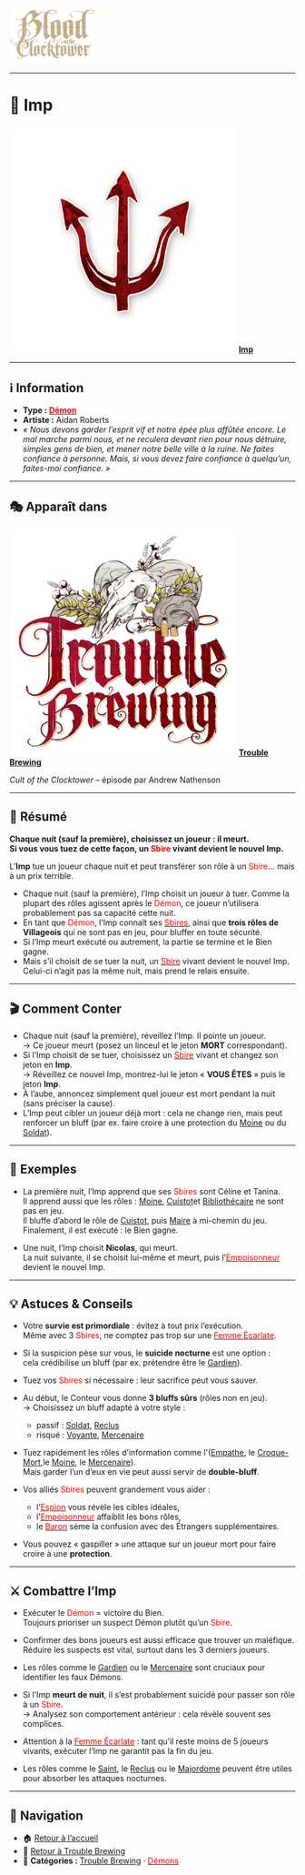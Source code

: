   <p align="left">
  <a href="/botc-fr-bambi/">
    <img src="../images/logo.png" alt="Accueil BotC FR" width="150">
  </a>
</p>

---

# 👹 Imp  

[<img src="../images/Icon_imp.png" alt="Imp" width="400">](imp.md) [**Imp**](../tb_roles/imp.md)

---

## ℹ️ Information  

- **Type :** [<span style="color:red">**Démon**</span>](../demons.md)  
- **Artiste :** Aidan Roberts  
- *« Nous devons garder l’esprit vif et notre épée plus affûtée encore. Le mal marche parmi nous, et ne reculera devant rien pour nous détruire, simples gens de bien, et mener notre belle ville à la ruine. Ne faites confiance à personne. Mais, si vous devez faire confiance à quelqu’un, faites-moi confiance. »*  

---

## 🎭 Apparaît dans  

[<img src="../images/Logo_trouble_brewing.png" alt="Trouble Brewing" width="400">](../trouble_brewing.md) [**Trouble Brewing**](../trouble_brewing.md)  

*Cult of the Clocktower* – épisode par Andrew Nathenson  

---

## 📖 Résumé  

**Chaque nuit (sauf la première), choisissez un joueur : il meurt.  
Si vous vous tuez de cette façon, un <span style="color:red">Sbire</span> vivant devient le nouvel Imp.**  

L’**Imp** tue un joueur chaque nuit et peut transférer son rôle à un <span style="color:red">Sbire</span>… mais à un prix terrible.  

- Chaque nuit (sauf la première), l’Imp choisit un joueur à tuer. Comme la plupart des rôles agissent après le <span style="color:red">Démon</span>, ce joueur n’utilisera probablement pas sa capacité cette nuit.  
- En tant que <span style="color:red">Démon</span>, l’Imp connaît ses [<span style="color:red">Sbires</span>](../sbires.md), ainsi que **trois rôles de Villageois** qui ne sont pas en jeu, pour bluffer en toute sécurité.  
- Si l’Imp meurt exécuté ou autrement, la partie se termine et le Bien gagne.  
- Mais s’il choisit de se tuer la nuit, un [<span style="color:red">Sbire</span>](../sbires.md) vivant devient le nouvel Imp. Celui-ci n’agit pas la même nuit, mais prend le relais ensuite.  

---

## 🎬 Comment Conter  

- Chaque nuit (sauf la première), réveillez l’Imp. Il pointe un joueur.  
  → Ce joueur meurt (posez un linceul et le jeton **MORT** correspondant).  
- Si l’Imp choisit de se tuer, choisissez un [<span style="color:red">Sbire</span>](../sbires.md) vivant et changez son jeton en **Imp**.  
  → Réveillez ce nouvel Imp, montrez-lui le jeton « **VOUS ÊTES** » puis le jeton **Imp**.  
- À l’aube, annoncez simplement quel joueur est mort pendant la nuit (sans préciser la cause).  
- L’Imp peut cibler un joueur déjà mort : cela ne change rien, mais peut renforcer un bluff (par ex. faire croire à une protection du [Moine](moine.md) ou du [Soldat](soldat.md)).  

---

## 🧾 Exemples  

- La première nuit, l’Imp apprend que ses <span style="color:red">Sbires</span> sont Céline et Tanina.  
  Il apprend aussi que les rôles :  [Moine](moine.md), [Cuistot](cuistot.md)et [Bibliothécaire](bibliothecaire.md) ne sont pas en jeu.  
  Il bluffe d’abord le rôle de [Cuistot](cuistot.md), puis [Maire](maire.md) à mi-chemin du jeu.  
  Finalement, il est exécuté : le Bien gagne.  

- Une nuit, l’Imp choisit **Nicolas**, qui meurt.  
  La nuit suivante, il se choisit lui-même et meurt, puis l’[<span style="color:red">Empoisonneur</span>](empoisonneur.md) devient le nouvel Imp.  

---

## 💡 Astuces & Conseils  

- Votre **survie est primordiale** : évitez à tout prix l’exécution.  
  Même avec 3 <span style="color:red">Sbires</span>, ne comptez pas trop sur une [<span style="color:red">Femme Écarlate</span>](femmeecarlate.md).  

- Si la suspicion pèse sur vous, le **suicide nocturne** est une option :  
  cela crédibilise un bluff (par ex. prétendre être le [Gardien](gardien.md)).  

- Tuez vos <span style="color:red">Sbires</span> si nécessaire : leur sacrifice peut vous sauver.  

- Au début, le Conteur vous donne **3 bluffs sûrs** (rôles non en jeu).  
  → Choisissez un bluff adapté à votre style :  
  - passif : [Soldat](soldat.md), [Reclus](reclus.md)  
  - risqué : [Voyante](voyante.md), [Mercenaire](mercenaire.md)  

- Tuez rapidement les rôles d’information comme l'([Empathe](empathe.md), le [Croque-Mort](croquemort.md),le [Moine](moine.md), le [Mercenaire](mercenaire.md)).  
  Mais garder l’un d’eux en vie peut aussi servir de **double-bluff**.  

- Vos alliés <span style="color:red">Sbires</span> peuvent grandement vous aider :  
  - l’[<span style="color:red">Espion</span>](espion.md) vous révèle les cibles idéales,  
  - l’[<span style="color:red">Empoisonneur</span>](empoisonneur.md) affaiblit les bons rôles,  
  - le [<span style="color:red">Baron</span>](baron.md) sème la confusion avec des Étrangers supplémentaires.  

- Vous pouvez « gaspiller » une attaque sur un joueur mort pour faire croire à une **protection**.  

---

## ⚔️ Combattre l’Imp  

- Exécuter le <span style="color:red">Démon</span> = victoire du Bien.  
  Toujours prioriser un suspect Démon plutôt qu’un <span style="color:red">Sbire</span>.  

- Confirmer des bons joueurs est aussi efficace que trouver un maléfique.  
  Réduire les suspects est vital, surtout dans les 3 derniers joueurs.  

- Les rôles comme le [Gardien](gardiend.md) ou le [Mercenaire](mercenaire.md) sont cruciaux pour identifier les faux Démons.  

- Si l’Imp **meurt de nuit**, il s’est probablement suicidé pour passer son rôle à un <span style="color:red">Sbire</span>.  
  → Analysez son comportement antérieur : cela révèle souvent ses complices.  

- Attention à la [<span style="color:red">Femme Écarlate</span>](femmeecarlate.md) : tant qu’il reste moins de 5 joueurs vivants, exécuter l’Imp ne garantit pas la fin du jeu.  

- Les rôles comme le [Saint](saint.md), le [Reclus](reclus.md) ou le [Majordome](majordome.md) peuvent être utiles pour absorber les attaques nocturnes.  

---

## 📂 Navigation  

- 🏠 [Retour à l’accueil](../README.md)  
- 🍺 [Retour à Trouble Brewing](../trouble_brewing.md)  
- 📂 **Catégories :** [Trouble Brewing](../trouble_brewing.md) · [<span style="color:red">Démons</span>](../demons.md)

